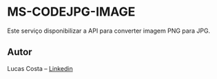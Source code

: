 # MS-CODEJPG-IMAGE

Este serviço disponibilizar a API para converter imagem PNG para JPG.

## Autor
Lucas Costa – [Linkedin](https://www.linkedin.com/in/lucashcruzcosta/)